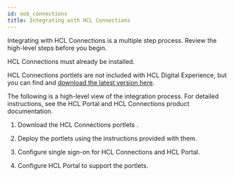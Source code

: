 ```yaml
---
id: oob_connections
title: Integrating with HCL Connections
---
```

<!-- import useBaseUrl from '@docusaurus/useBaseUrl'; -->

Integrating with HCL Connections is a multiple step process. Review the high-level steps before you begin.

HCL Connections must already be installed.

HCL Connections portlets are not included with HCL Digital Experience, but you can find and [download the latest version here](https://www.hcltechsw.com/wps/portal/products/connections).

The following is a high-level view of the integration process. For detailed instructions, see the HCL Portal and HCL Connections product documentation.

1.  Download the HCL Connections portlets .

2.  Deploy the portlets using the instructions provided with them.

3.  Configure single sign-on for HCL Connections and HCL Portal.

4.  Configure HCL Portal to support the portlets.


